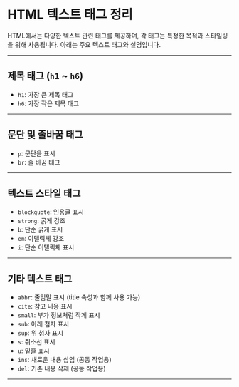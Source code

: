 # HTML 텍스트 태그 정리

HTML에서는 다양한 텍스트 관련 태그를 제공하며, 각 태그는 특정한 목적과 스타일링을 위해 사용됩니다. 아래는 주요 텍스트 태그와 설명입니다.

---

## 제목 태그 (`h1` ~ `h6`)
- `h1`: 가장 큰 제목 태그  
- `h6`: 가장 작은 제목 태그  

---

## 문단 및 줄바꿈 태그
- `p`: 문단을 표시  
- `br`: 줄 바꿈 태그  

---

## 텍스트 스타일 태그
- `blockquote`: 인용글 표시  
- `strong`: 굵게 강조  
- `b`: 단순 굵게 표시  
- `em`: 이탤릭체 강조  
- `i`: 단순 이탤릭체 표시  

---

## 기타 텍스트 태그
- `abbr`: 줄임말 표시 (title 속성과 함께 사용 가능)  
- `cite`: 참고 내용 표시  
- `small`: 부가 정보처럼 작게 표시  
- `sub`: 아래 첨자 표시  
- `sup`: 위 첨자 표시  
- `s`: 취소선 표시  
- `u`: 밑줄 표시  
- `ins`: 새로운 내용 삽입 (공동 작업용)  
- `del`: 기존 내용 삭제 (공동 작업용)  

---
